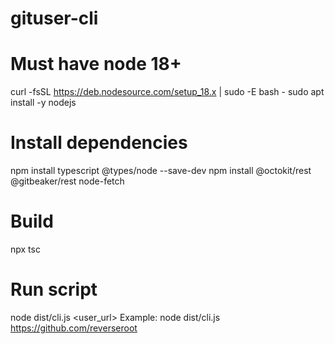 # gituser-cli

# Must have node 18+
curl -fsSL https://deb.nodesource.com/setup_18.x | sudo -E bash -
sudo apt install -y nodejs

# Install dependencies
npm install typescript @types/node --save-dev
npm install @octokit/rest @gitbeaker/rest node-fetch

# Build
npx tsc

# Run script
node dist/cli.js <user_url>
Example: node dist/cli.js https://github.com/reverseroot
